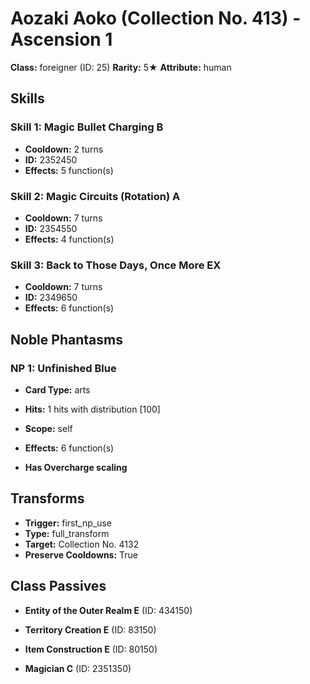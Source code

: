 # Aozaki Aoko (Collection No. 413) - Ascension 1

**Class:** foreigner (ID: 25)
**Rarity:** 5★
**Attribute:** human

## Skills

### Skill 1: Magic Bullet Charging B
- **Cooldown:** 2 turns
- **ID:** 2352450
- **Effects:** 5 function(s)

### Skill 2: Magic Circuits (Rotation) A
- **Cooldown:** 7 turns
- **ID:** 2354550
- **Effects:** 4 function(s)

### Skill 3: Back to Those Days, Once More EX
- **Cooldown:** 7 turns
- **ID:** 2349650
- **Effects:** 6 function(s)

## Noble Phantasms

### NP 1: Unfinished Blue
- **Card Type:** arts
- **Hits:** 1 hits with distribution [100]
- **Scope:** self
- **Effects:** 6 function(s)

- **Has Overcharge scaling**

## Transforms

- **Trigger:** first_np_use
- **Type:** full_transform
- **Target:** Collection No. 4132
- **Preserve Cooldowns:** True

## Class Passives

- **Entity of the Outer Realm E** (ID: 434150)

- **Territory Creation E** (ID: 83150)

- **Item Construction E** (ID: 80150)

- **Magician C** (ID: 2351350)
